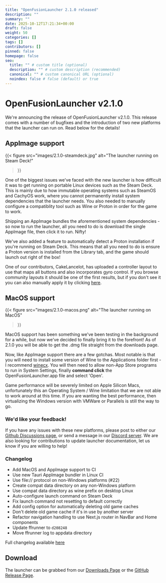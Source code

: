 ```yaml
---
title: "OpenFusionLauncher 2.1.0 released"
description: ""
summary: ""
date: 2025-10-12T17:21:34+00:00
draft: false
weight: 50
categories: []
tags: []
contributors: []
pinned: false
homepage: false
seo:
  title: "" # custom title (optional)
  description: "" # custom description (recommended)
  canonical: "" # custom canonical URL (optional)
  noindex: false # false (default) or true
---
```


# OpenFusionLauncher v2.1.0

We're announcing the release of OpenFusionLauncher v2.1.0. This release comes with a number of bugfixes and the introduction of two new platforms that the launcher can run on. Read below for the details!

## AppImage support
{{< figure
  src="images/2.1.0-steamdeck.jpg"
  alt="The launcher running on Steam Deck!"
>}}

One of the biggest issues we've faced with the new launcher is how difficult it was to get running on portable Linux devices such as the Steam Deck. This is mainly due to how immutable operating systems such as SteamOS and CachyOS work, where you cannot permanently install system dependencies that the launcher needs. You also needed to manually configure a compatiblity tool such as Wine or Proton in order for the game to work.

Shipping an AppImage bundles the aforementioned system dependencies - so now to run the launcher, all you need to do is download the single AppImage file, then click it to run. Nifty!

We've also added a feature to automatically detect a Proton installation if you're running on Steam Deck. This means that all you need to do is ensure a Proton version is installed from the Library tab, and the game should launch out right of the box!

One of our contributors, CakeLancelot, has uploaded a controller layout to use that maps all buttons and also incorporates gyro control. If you browse community layouts it should be one of the first results, but if you don't see it you can also manually apply it by clicking [here](steam://controllerconfig/OpenFusionLauncher/358542511).

## MacOS support
{{< figure
  src="images/2.1.0-macos.png"
  alt="The launcher running on MacOS"
>}}

MacOS support has been something we've been testing in the background for a while, but now we've decided to finally bring it to the forefront! As of 2.1.0 you will be able to get the .dmg file straight from the downloads page.

Now, like AppImage support there are a few gotchas. Most notable is that you will need to install some version of Wine to the Applications folder first - I recommend [winecx](https://github.com/Gcenx/winecx/releases/tag/crossover-wine-23.7.1-1). You will then need to allow non-App Store programs to run in System Settings, finally **command click** the OpenFusionLauncher.app file and select 'Open'.

Game performance will be severely limited on Apple Silicon Macs, unfortunately this an Operating System / Wine limitation that we are not able to work around at this time. If you are wanting the best performance, then virtualizing the Windows version with VMWare or Parallels is still the way to go.

### We'd like your feedback!
If you have any issues with these new platforms, please post to either our [Github Discussions page](https://github.com/OpenFusionProject/OpenFusion/discussions), or send a message in our [Discord server](https://discord.gg/DYavckB). We are also looking for contributions to update launcher documentation, let us know if you are willing to help!

### Changelog
- Add MacOS and AppImage support to CI
- Use new Tauri AppImage bundler in Linux CI
- Use file:// protocol on non-Windows platforms (#22)
- Create compat data directory on any non-Windows platform
- Use compat data directory as wine prefix on desktop Linux
- Auto-configure launch command on Steam Deck
- Fix launch command not resetting to default correctly
- Add config option for automatically deleting old game caches
- Don't delete old game cache if it's in use by another server
- Refactor navigation handling to use Next.js router in NavBar and Home components
- Update ffrunner to `d208248`
- Move ffrunner log to appdata directory

Full changelog available [here](https://github.com/OpenFusionProject/OpenFusionLauncher/compare/2.0.2...2.1.0)

## Download
The launcher can be grabbed from our [Downloads Page](https://openfusion.dev/download) or the [GitHub Release Page](https://github.com/OpenFusionProject/OpenFusionLauncher/releases/tag/2.1.0).
